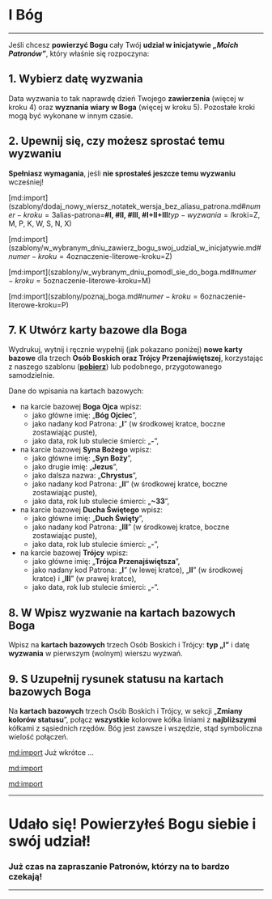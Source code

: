 # <span class="status status-list"><span class="status status-god">I</span> Bóg</span>
---
Jeśli chcesz **powierzyć Bogu** cały Twój **udział w inicjatywie _„Moich Patronów”_**, który właśnie się rozpoczyna:
## <span class="step-number">1.</span> Wybierz datę wyzwania
<span class="selected-day-info">Data wyzwania</span> to tak naprawdę dzień Twojego **zawierzenia** (więcej w kroku 4) oraz **wyznania wiary w Boga** (więcej w kroku 5). Pozostałe kroki mogą być wykonane w innym czasie.
## <span class="step-number">2.</span> Upewnij się, czy możesz sprostać temu wyzwaniu
**Spełniasz wymagania**, jeśli **nie sprostałeś jeszcze temu wyzwaniu** wcześniej!

[md:import](szablony/dodaj_nowy_wiersz_notatek_wersja_bez_aliasu_patrona.md#$numer-kroku=3$alias-patrona=**#I, #II, #III, #I+II+III**$typ-wyzwania=I$kroki=Z, M, P, K, W, S, N, X)

[md:import](szablony/w_wybranym_dniu_zawierz_bogu_swoj_udzial_w_inicjatywie.md#$numer-kroku=4$oznaczenie-literowe-kroku=<span class="step-letter">Z</span>)

[md:import](szablony/w_wybranym_dniu_pomodl_sie_do_boga.md#$numer-kroku=5$oznaczenie-literowe-kroku=<span class="step-letter">M</span>)

[md:import](szablony/poznaj_boga.md#$numer-kroku=6$oznaczenie-literowe-kroku=<span class="step-letter">P</span>)

## <span class="step-number">7.</span> <span class="step-letter">K</span> Utwórz karty bazowe dla Boga
Wydrukuj, wytnij i ręcznie wypełnij (jak pokazano poniżej) **nowe karty bazowe** dla trzech **Osób Boskich oraz Trójcy Przenajświętszej**, korzystając z naszego szablonu ([**pobierz**](pl/pdf/karty_bazowe_osob.pdf)) lub podobnego, przygotowanego samodzielnie.

Dane do wpisania na kartach bazowych:
- na karcie bazowej **Boga Ojca** wpisz:
  - jako główne imię: „**Bóg Ojciec**”,
  - jako nadany kod Patrona: „**I**” (w środkowej kratce, boczne zostawiając puste),
  - jako data, rok lub stulecie śmierci: „**-**”,
- na karcie bazowej **Syna Bożego** wpisz:
  - jako główne imię: „**Syn Boży**”,
  - jako drugie imię: „**Jezus**”,
  - jako dalsza nazwa: „**Chrystus**”,
  - jako nadany kod Patrona: „**II**” (w środkowej kratce, boczne zostawiając puste),
  - jako data, rok lub stulecie śmierci: „**~33**”,
- na karcie bazowej **Ducha Świętego** wpisz:
  - jako główne imię: „**Duch Święty**”,
  - jako nadany kod Patrona: „**III**” (w środkowej kratce, boczne zostawiając puste),
  - jako data, rok lub stulecie śmierci: „**-**”,
- na karcie bazowej **Trójcy** wpisz:
  - jako główne imię: „**Trójca Przenajświętsza**”,
  - jako nadany kod Patrona: „**I**” (w lewej kratce), „**II**” (w środkowej kratce) i „**III**” (w prawej kratce),
  - jako data, rok lub stulecie śmierci: „**-**”.
## <span class="step-number">8.</span> <span class="step-letter">W</span> Wpisz wyzwanie na kartach bazowych Boga
Wpisz na **kartach bazowych** trzech Osób Boskich i Trójcy: **typ „I”** i <span class="selected-day-info">datę</span>  **wyzwania** w pierwszym (wolnym) wierszu wyzwań.
## <span class="step-number">9.</span> <span class="step-letter">S</span> Uzupełnij rysunek statusu na kartach bazowych Boga
Na **kartach bazowych** trzech Osób Boskich i Trójcy, w sekcji „**Zmiany kolorów statusu**”, połącz **wszystkie** kolorowe kółka liniami z **najbliższymi** kółkami z sąsiednich rzędów. Bóg jest zawsze i wszędzie, stąd symboliczna wielość połączeń.

[md:import](szablony/zanotuj_dodatkowe_informacje.md#$numer-kroku=10)
Już wkrótce ...

[md:import](szablony/wykonaj_na_koncu.md#$numer-kroku=11)

[md:import](szablony/zakoncz_wyzwanie_sukcesem.md#$numer-kroku=12$numer-kroku-o-notatkach=3)

---
# Udało się! Powierzyłeś **Bogu** siebie i swój udział!
### Już czas na zapraszanie Patronów, którzy na to bardzo czekają!
---
